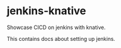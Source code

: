 # jenkins-knative
Showcase CICD on jenkins with knative.

This contains docs about setting up jenkins.
